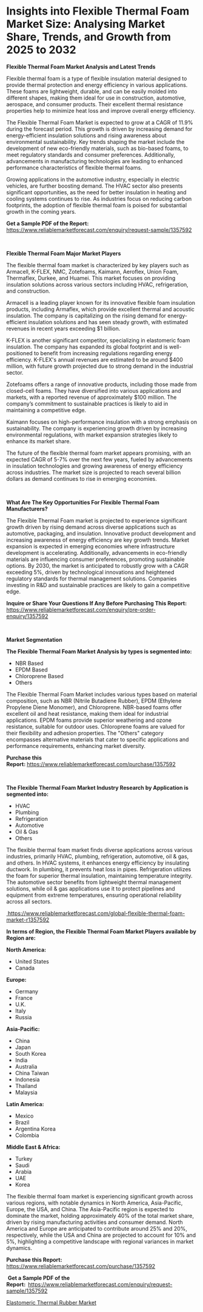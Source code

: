 <p><h1>Insights into Flexible Thermal Foam Market Size: Analysing Market Share, Trends, and Growth from 2025 to 2032</h1></p><p><strong>Flexible Thermal Foam Market Analysis and Latest Trends</strong></p>
<p><p>Flexible thermal foam is a type of flexible insulation material designed to provide thermal protection and energy efficiency in various applications. These foams are lightweight, durable, and can be easily molded into different shapes, making them ideal for use in construction, automotive, aerospace, and consumer products. Their excellent thermal resistance properties help to minimize heat loss and improve overall energy efficiency.</p><p>The Flexible Thermal Foam Market is expected to grow at a CAGR of 11.9% during the forecast period. This growth is driven by increasing demand for energy-efficient insulation solutions and rising awareness about environmental sustainability. Key trends shaping the market include the development of new eco-friendly materials, such as bio-based foams, to meet regulatory standards and consumer preferences. Additionally, advancements in manufacturing technologies are leading to enhanced performance characteristics of flexible thermal foams.</p><p>Growing applications in the automotive industry, especially in electric vehicles, are further boosting demand. The HVAC sector also presents significant opportunities, as the need for better insulation in heating and cooling systems continues to rise. As industries focus on reducing carbon footprints, the adoption of flexible thermal foam is poised for substantial growth in the coming years.</p></p>
<p><strong>Get a Sample PDF of the Report:&nbsp;</strong> <a href="https://www.reliablemarketforecast.com/enquiry/request-sample/1357592?utm_campaign=1893&utm_medium=2&utm_source=Github&utm_content=ia&utm_term=01022025&utm_id=flexible-thermal-foam">https://www.reliablemarketforecast.com/enquiry/request-sample/1357592</a></p>
<p>&nbsp;</p>
<p><strong>Flexible Thermal Foam Major Market Players</strong></p>
<p><p>The flexible thermal foam market is characterized by key players such as Armacell, K-FLEX, NMC, Zotefoams, Kaimann, Aeroflex, Union Foam, Thermaflex, Durkee, and Huamei. This market focuses on providing insulation solutions across various sectors including HVAC, refrigeration, and construction.</p><p>Armacell is a leading player known for its innovative flexible foam insulation products, including Armaflex, which provide excellent thermal and acoustic insulation. The company is capitalizing on the rising demand for energy-efficient insulation solutions and has seen steady growth, with estimated revenues in recent years exceeding $1 billion.</p><p>K-FLEX is another significant competitor, specializing in elastomeric foam insulation. The company has expanded its global footprint and is well-positioned to benefit from increasing regulations regarding energy efficiency. K-FLEX's annual revenues are estimated to be around $400 million, with future growth projected due to strong demand in the industrial sector.</p><p>Zotefoams offers a range of innovative products, including those made from closed-cell foams. They have diversified into various applications and markets, with a reported revenue of approximately $100 million. The company’s commitment to sustainable practices is likely to aid in maintaining a competitive edge.</p><p>Kaimann focuses on high-performance insulation with a strong emphasis on sustainability. The company is experiencing growth driven by increasing environmental regulations, with market expansion strategies likely to enhance its market share.</p><p>The future of the flexible thermal foam market appears promising, with an expected CAGR of 5-7% over the next few years, fueled by advancements in insulation technologies and growing awareness of energy efficiency across industries. The market size is projected to reach several billion dollars as demand continues to rise in emerging economies.</p></p>
<p>&nbsp;</p>
<p><strong>What Are The Key Opportunities For Flexible Thermal Foam Manufacturers?</strong></p>
<p><p>The Flexible Thermal Foam market is projected to experience significant growth driven by rising demand across diverse applications such as automotive, packaging, and insulation. Innovative product development and increasing awareness of energy efficiency are key growth trends. Market expansion is expected in emerging economies where infrastructure development is accelerating. Additionally, advancements in eco-friendly materials are influencing consumer preferences, promoting sustainable options. By 2030, the market is anticipated to robustly grow with a CAGR exceeding 5%, driven by technological innovations and heightened regulatory standards for thermal management solutions. Companies investing in R&D and sustainable practices are likely to gain a competitive edge.</p></p>
<p><strong>Inquire or Share Your Questions If Any Before Purchasing This Report:</strong> <a href="https://www.reliablemarketforecast.com/enquiry/pre-order-enquiry/1357592?utm_campaign=1893&utm_medium=2&utm_source=Github&utm_content=ia&utm_term=01022025&utm_id=flexible-thermal-foam">https://www.reliablemarketforecast.com/enquiry/pre-order-enquiry/1357592</a></p>
<p>&nbsp;</p>
<p><strong>Market Segmentation</strong></p>
<p><strong>The Flexible Thermal Foam Market Analysis by types is segmented into:</strong></p>
<p><ul><li>NBR Based</li><li>EPDM Based</li><li>Chloroprene Based</li><li>Others</li></ul></p>
<p><p>The Flexible Thermal Foam Market includes various types based on material composition, such as NBR (Nitrile Butadiene Rubber), EPDM (Ethylene Propylene Diene Monomer), and Chloroprene. NBR-based foams offer excellent oil and heat resistance, making them ideal for industrial applications. EPDM foams provide superior weathering and ozone resistance, suitable for outdoor uses. Chloroprene foams are valued for their flexibility and adhesion properties. The "Others" category encompasses alternative materials that cater to specific applications and performance requirements, enhancing market diversity.</p></p>
<p><strong>Purchase this Report:&nbsp;</strong><a href="https://www.reliablemarketforecast.com/purchase/1357592?utm_campaign=1893&utm_medium=2&utm_source=Github&utm_content=ia&utm_term=01022025&utm_id=flexible-thermal-foam">https://www.reliablemarketforecast.com/purchase/1357592</a></p>
<p>&nbsp;</p>
<p><strong>The Flexible Thermal Foam Market Industry Research by Application is segmented into:</strong></p>
<p><ul><li>HVAC</li><li>Plumbing</li><li>Refrigeration</li><li>Automotive</li><li>Oil & Gas</li><li>Others</li></ul></p>
<p><p>The flexible thermal foam market finds diverse applications across various industries, primarily HVAC, plumbing, refrigeration, automotive, oil & gas, and others. In HVAC systems, it enhances energy efficiency by insulating ductwork. In plumbing, it prevents heat loss in pipes. Refrigeration utilizes the foam for superior thermal insulation, maintaining temperature integrity. The automotive sector benefits from lightweight thermal management solutions, while oil & gas applications use it to protect pipelines and equipment from extreme temperatures, ensuring operational reliability across all sectors.</p></p>
<p><a href="https://www.reliablemarketforecast.com/global-flexible-thermal-foam-market-r1357592?utm_campaign=1893&utm_medium=2&utm_source=Github&utm_content=ia&utm_term=01022025&utm_id=flexible-thermal-foam">&nbsp;https://www.reliablemarketforecast.com/global-flexible-thermal-foam-market-r1357592</a></p>
<p><strong>In terms of Region, the Flexible Thermal Foam Market Players available by Region are:</strong></p>
<p>
    <p> <strong> North America: </strong>
        <ul>
            <li>United States</li>
            <li>Canada</li>
        </ul>
        </p> 
    <p> <strong> Europe: </strong>
        <ul>
            <li>Germany</li>
            <li>France</li>
            <li>U.K.</li>
            <li>Italy</li>
            <li>Russia</li>
        </ul>
        </p> 
    <p> <strong> Asia-Pacific: </strong>
        <ul>
            <li>China</li>
            <li>Japan</li>
            <li>South Korea</li>
            <li>India</li>
            <li>Australia</li>
            <li>China Taiwan</li>
            <li>Indonesia</li>
            <li>Thailand</li>
            <li>Malaysia</li>
        </ul>
        </p> 
    <p> <strong> Latin America: </strong>
        <ul>
            <li>Mexico</li>
            <li>Brazil</li>
            <li>Argentina Korea</li>
            <li>Colombia</li>
        </ul>
        </p> 
    <p> <strong> Middle East & Africa: </strong>
        <ul>
            <li>Turkey</li>
            <li>Saudi</li>
            <li>Arabia</li>
            <li>UAE</li>
            <li>Korea</li>
        </ul>
    </p>
    </p>
<p><p>The flexible thermal foam market is experiencing significant growth across various regions, with notable dynamics in North America, Asia-Pacific, Europe, the USA, and China. The Asia-Pacific region is expected to dominate the market, holding approximately 40% of the total market share, driven by rising manufacturing activities and consumer demand. North America and Europe are anticipated to contribute around 25% and 20%, respectively, while the USA and China are projected to account for 10% and 5%, highlighting a competitive landscape with regional variances in market dynamics.</p></p>
<p><strong>Purchase this Report: </strong><a href="https://www.reliablemarketforecast.com/purchase/1357592?utm_campaign=1893&utm_medium=2&utm_source=Github&utm_content=ia&utm_term=01022025&utm_id=flexible-thermal-foam">https://www.reliablemarketforecast.com/purchase/1357592</a></p>
<p>&nbsp;<strong>Get a Sample PDF of the Report:&nbsp;&nbsp;</strong><a href="https://www.reliablemarketforecast.com/enquiry/request-sample/1357592?utm_campaign=1893&utm_medium=2&utm_source=Github&utm_content=ia&utm_term=01022025&utm_id=flexible-thermal-foam">https://www.reliablemarketforecast.com/enquiry/request-sample/1357592</a></p>
<p><strong></strong></p>
<p><p><a href="https://github.com/PeterParrish5/Market-Research-Report-List-7/blob/main/elastomeric-thermal-rubber-market.md?utm_campaign=1893&utm_medium=2&utm_source=Github&utm_content=ia&utm_term=01022025&utm_id=flexible-thermal-foam">Elastomeric Thermal Rubber Market</a></p></p>